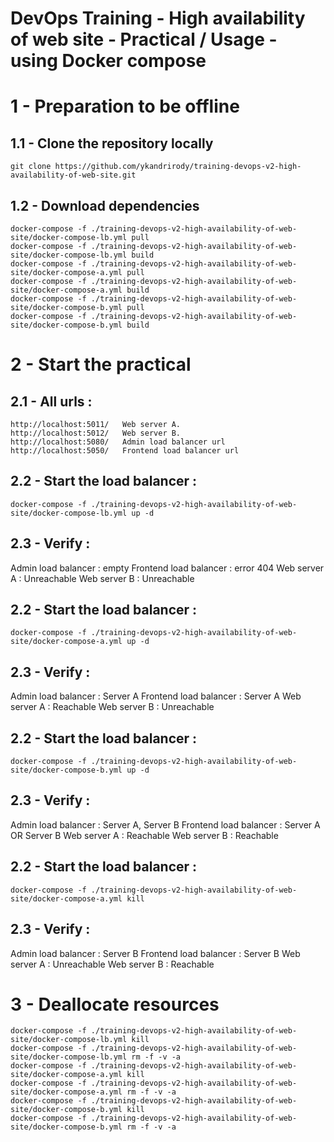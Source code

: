 # DevOps Training - High availability of web site - Practical / Usage - using Docker compose

# 1 - Preparation to be offline

## 1.1 - Clone the repository locally
```
git clone https://github.com/ykandrirody/training-devops-v2-high-availability-of-web-site.git
```

## 1.2 - Download dependencies
```
docker-compose -f ./training-devops-v2-high-availability-of-web-site/docker-compose-lb.yml pull
docker-compose -f ./training-devops-v2-high-availability-of-web-site/docker-compose-lb.yml build
docker-compose -f ./training-devops-v2-high-availability-of-web-site/docker-compose-a.yml pull
docker-compose -f ./training-devops-v2-high-availability-of-web-site/docker-compose-a.yml build
docker-compose -f ./training-devops-v2-high-availability-of-web-site/docker-compose-b.yml pull
docker-compose -f ./training-devops-v2-high-availability-of-web-site/docker-compose-b.yml build
```

# 2 - Start the practical

## 2.1 - All urls :
```
http://localhost:5011/   Web server A.
http://localhost:5012/   Web server B.
http://localhost:5080/   Admin load balancer url
http://localhost:5050/   Frontend load balancer url
```

## 2.2 - Start the load balancer :

```
docker-compose -f ./training-devops-v2-high-availability-of-web-site/docker-compose-lb.yml up -d
```

## 2.3 - Verify :
Admin load balancer : empty
Frontend load balancer : error 404
Web server A : Unreachable
Web server B : Unreachable

## 2.2 - Start the load balancer :

```
docker-compose -f ./training-devops-v2-high-availability-of-web-site/docker-compose-a.yml up -d
```

## 2.3 - Verify :
Admin load balancer : Server A
Frontend load balancer : Server A
Web server A : Reachable
Web server B : Unreachable

## 2.2 - Start the load balancer :

```
docker-compose -f ./training-devops-v2-high-availability-of-web-site/docker-compose-b.yml up -d
```

## 2.3 - Verify :
Admin load balancer : Server A, Server B
Frontend load balancer : Server A OR Server B
Web server A : Reachable
Web server B : Reachable

## 2.2 - Start the load balancer :

```
docker-compose -f ./training-devops-v2-high-availability-of-web-site/docker-compose-a.yml kill
```

## 2.3 - Verify :
Admin load balancer : Server B
Frontend load balancer : Server B
Web server A : Unreachable
Web server B : Reachable


# 3 - Deallocate resources
```
docker-compose -f ./training-devops-v2-high-availability-of-web-site/docker-compose-lb.yml kill
docker-compose -f ./training-devops-v2-high-availability-of-web-site/docker-compose-lb.yml rm -f -v -a
docker-compose -f ./training-devops-v2-high-availability-of-web-site/docker-compose-a.yml kill
docker-compose -f ./training-devops-v2-high-availability-of-web-site/docker-compose-a.yml rm -f -v -a
docker-compose -f ./training-devops-v2-high-availability-of-web-site/docker-compose-b.yml kill
docker-compose -f ./training-devops-v2-high-availability-of-web-site/docker-compose-b.yml rm -f -v -a
```
